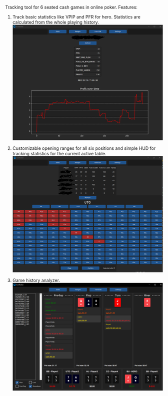 Tracking tool for 6 seated cash games in online poker. Features:
1. Track basic statistics like VPIP and PFR for hero. Statistics are calculated from the whole playing history.
   ![alt text](./images/image-2.png)

2. Customizable opening ranges for all six positions and simple HUD for tracking statistics for the current active table.
   ![alt text](./images/image-1.png)

3. Game history analyzer.
   ![alt text](./images/image.png)